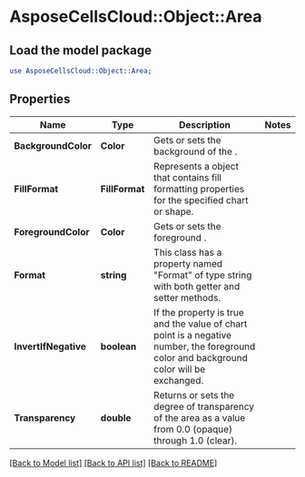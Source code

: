 # AsposeCellsCloud::Object::Area 

## Load the model package
```perl
use AsposeCellsCloud::Object::Area;
```

## Properties
Name | Type | Description | Notes
------------ | ------------- | ------------- | -------------
**BackgroundColor** | **Color** | Gets or sets the background  of the .  |
**FillFormat** | **FillFormat** | Represents a  object that contains fill formatting properties for the specified chart or shape.  |
**ForegroundColor** | **Color** | Gets or sets the foreground .  |
**Format** | **string** | This class has a property named "Format" of type string with both getter and setter methods. |
**InvertIfNegative** | **boolean** | If the property is true and the value of chart point is a negative number,            the foreground color and background color will be exchanged.  |
**Transparency** | **double** | Returns or sets the degree of transparency of the area as a value from 0.0 (opaque) through 1.0 (clear).  |  

[[Back to Model list]](../README.md#documentation-for-models) [[Back to API list]](../README.md#documentation-for-api-endpoints) [[Back to README]](../README.md)

